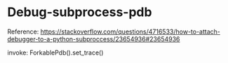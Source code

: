 # Debug-subprocess-pdb

Reference: https://stackoverflow.com/questions/4716533/how-to-attach-debugger-to-a-python-subproccess/23654936#23654936

invoke: ForkablePdb().set_trace()
